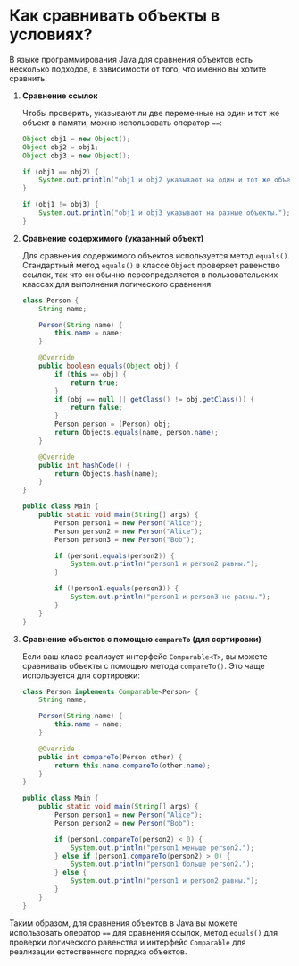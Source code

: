 # Как сравнивать объекты в условиях?

В языке программирования Java для сравнения объектов есть несколько подходов, в зависимости от того, что именно вы хотите сравнить.

1. **Сравнение ссылок**

   Чтобы проверить, указывают ли две переменные на один и тот же объект в памяти, можно использовать оператор `==`:

   ```java
   Object obj1 = new Object();
   Object obj2 = obj1;
   Object obj3 = new Object();

   if (obj1 == obj2) {
       System.out.println("obj1 и obj2 указывают на один и тот же объект.");
   }

   if (obj1 != obj3) {
       System.out.println("obj1 и obj3 указывают на разные объекты.");
   }
   ```

2. **Сравнение содержимого (указанный объект)**

   Для сравнения содержимого объектов используется метод `equals()`. Стандартный метод `equals()` в классе `Object` проверяет равенство ссылок, так что он обычно переопределяется в пользовательских классах для выполнения логического сравнения:

   ```java
   class Person {
       String name;

       Person(String name) {
           this.name = name;
       }

       @Override
       public boolean equals(Object obj) {
           if (this == obj) {
               return true;
           }
           if (obj == null || getClass() != obj.getClass()) {
               return false;
           }
           Person person = (Person) obj;
           return Objects.equals(name, person.name);
       }

       @Override
       public int hashCode() {
           return Objects.hash(name);
       }
   }

   public class Main {
       public static void main(String[] args) {
           Person person1 = new Person("Alice");
           Person person2 = new Person("Alice");
           Person person3 = new Person("Bob");

           if (person1.equals(person2)) {
               System.out.println("person1 и person2 равны.");
           }

           if (!person1.equals(person3)) {
               System.out.println("person1 и person3 не равны.");
           }
       }
   }
   ```

3. **Сравнение объектов с помощью `compareTo` (для сортировки)**

   Если ваш класс реализует интерфейс `Comparable<T>`, вы можете сравнивать объекты с помощью метода `compareTo()`. Это чаще используется для сортировки:

   ```java
   class Person implements Comparable<Person> {
       String name;

       Person(String name) {
           this.name = name;
       }

       @Override
       public int compareTo(Person other) {
           return this.name.compareTo(other.name);
       }
   }

   public class Main {
       public static void main(String[] args) {
           Person person1 = new Person("Alice");
           Person person2 = new Person("Bob");

           if (person1.compareTo(person2) < 0) {
               System.out.println("person1 меньше person2.");
           } else if (person1.compareTo(person2) > 0) {
               System.out.println("person1 больше person2.");
           } else {
               System.out.println("person1 и person2 равны.");
           }
       }
   }
   ```

Таким образом, для сравнения объектов в Java вы можете использовать оператор `==` для сравнения ссылок, метод `equals()` для проверки логического равенства и интерфейс `Comparable` для реализации естественного порядка объектов.